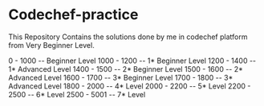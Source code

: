 # Codechef-practice
This Repository Contains the solutions done by me in codechef platform from Very Beginner Level.

0 - 1000 -- Beginner Level
1000 - 1200 -- 1* Beginner Level
1200 - 1400 -- 1* Advanced Level
1400 - 1500 -- 2* Beginner Level
1500 - 1600 -- 2* Advanced Level
1600 - 1700 -- 3* Beginner Level
1700 - 1800 -- 3* Advanced Level
1800 - 2000 -- 4* Level
2000 - 2200 -- 5* Level
2200 - 2500 -- 6* Level
2500 - 5001 -- 7* Level
